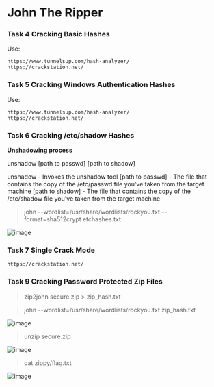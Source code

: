 # John The Ripper

### Task 4 Cracking Basic Hashes

Use:
```
https://www.tunnelsup.com/hash-analyzer/
https://crackstation.net/
```

### Task 5 Cracking Windows Authentication Hashes

Use:
```
https://www.tunnelsup.com/hash-analyzer/
https://crackstation.net/
```

### Task 6 Cracking /etc/shadow Hashes

**Unshadowing process**

unshadow [path to passwd] [path to shadow]

unshadow - Invokes the unshadow tool
[path to passwd] - The file that contains the copy of the /etc/passwd file you've taken from the target machine
[path to shadow] - The file that contains the copy of the /etc/shadow file you've taken from the target machine

> john --wordlist=/usr/share/wordlists/rockyou.txt --format=sha512crypt etchashes.txt

![image](https://user-images.githubusercontent.com/44063862/159829261-05f0ccc2-2a2b-49a6-9ae1-b6ca008d6ecb.png)

### Task 7 Single Crack Mode

```
https://crackstation.net/
```

### Task 9 Cracking Password Protected Zip Files

> zip2john secure.zip > zip_hash.txt

> john --wordlist=/usr/share/wordlists/rockyou.txt zip_hash.txt

![image](https://user-images.githubusercontent.com/44063862/159833276-e0a0563f-a392-4704-bcd3-d43c749072cc.png)

> unzip secure.zip 

![image](https://user-images.githubusercontent.com/44063862/159833502-4ed3b0e5-7cb9-44e5-991a-0ce0b61e7c76.png)

> cat zippy/flag.txt 

![image](https://user-images.githubusercontent.com/44063862/159833546-44104598-e237-4262-91d2-76977ebe9d58.png)



